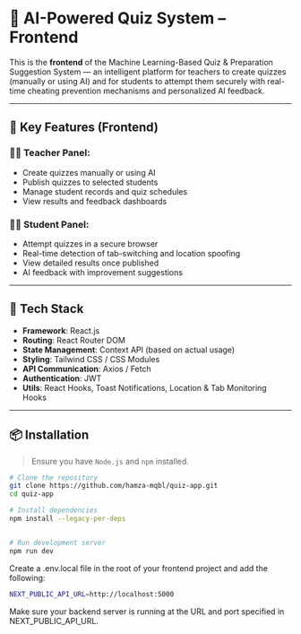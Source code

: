 # 🧠 AI-Powered Quiz System – Frontend

This is the **frontend** of the Machine Learning-Based Quiz & Preparation Suggestion System — an intelligent platform for teachers to create quizzes (manually or using AI) and for students to attempt them securely with real-time cheating prevention mechanisms and personalized AI feedback.

---

## 📌 Key Features (Frontend)

### 👨‍🏫 Teacher Panel:

- Create quizzes manually or using AI
- Publish quizzes to selected students
- Manage student records and quiz schedules
- View results and feedback dashboards

### 🧑‍🎓 Student Panel:

- Attempt quizzes in a secure browser
- Real-time detection of tab-switching and location spoofing
- View detailed results once published
- AI feedback with improvement suggestions

---

## 🧰 Tech Stack

- **Framework**: React.js
- **Routing**: React Router DOM
- **State Management**: Context API (based on actual usage)
- **Styling**: Tailwind CSS / CSS Modules
- **API Communication**: Axios / Fetch
- **Authentication**: JWT
- **Utils**: React Hooks, Toast Notifications, Location & Tab Monitoring Hooks

---

## 📦 Installation

> Ensure you have `Node.js` and `npm` installed.

```bash
# Clone the repository
git clone https://github.com/hamza-mqbl/quiz-app.git
cd quiz-app

# Install dependencies
npm install --legacy-per-deps


# Run development server
npm run dev

```

Create a .env.local file in the root of your frontend project and add the following:

```bash
NEXT_PUBLIC_API_URL=http://localhost:5000
```

Make sure your backend server is running at the URL and port specified in NEXT_PUBLIC_API_URL.
